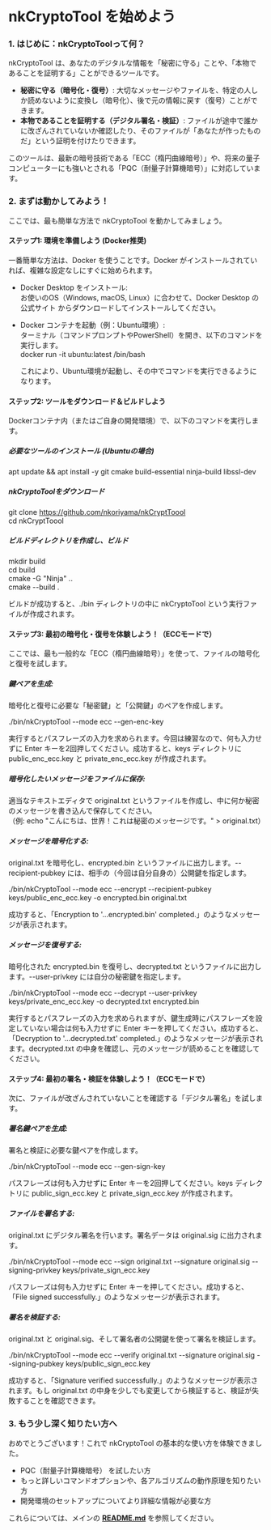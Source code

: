 # **nkCryptoTool を始めよう**

### **1\. はじめに：nkCryptoToolって何？**

nkCryptoTool は、あなたのデジタルな情報を「秘密に守る」ことや、「本物であることを証明する」ことができるツールです。

* **秘密に守る（暗号化・復号）**: 大切なメッセージやファイルを、特定の人しか読めないように変換し（暗号化）、後で元の情報に戻す（復号）ことができます。  
* **本物であることを証明する（デジタル署名・検証）**: ファイルが途中で誰かに改ざんされていないか確認したり、そのファイルが「あなたが作ったものだ」という証明を付けたりできます。

このツールは、最新の暗号技術である「ECC（楕円曲線暗号）」や、将来の量子コンピューターにも強いとされる「PQC（耐量子計算機暗号）」に対応しています。

### **2\. まずは動かしてみよう！**

ここでは、最も簡単な方法で nkCryptoTool を動かしてみましょう。

#### **ステップ1: 環境を準備しよう (Docker推奨)**

一番簡単な方法は、Docker を使うことです。Docker がインストールされていれば、複雑な設定なしにすぐに始められます。

* Docker Desktop をインストール:  
  お使いのOS（Windows, macOS, Linux）に合わせて、Docker Desktop の公式サイト からダウンロードしてインストールしてください。  
* Docker コンテナを起動（例：Ubuntu環境）:  
  ターミナル（コマンドプロンプトやPowerShell）を開き、以下のコマンドを実行します。  
  docker run \-it ubuntu:latest /bin/bash

  これにより、Ubuntu環境が起動し、その中でコマンドを実行できるようになります。

#### **ステップ2: ツールをダウンロード＆ビルドしよう**

Dockerコンテナ内（またはご自身の開発環境）で、以下のコマンドを実行します。

##### **必要なツールのインストール (Ubuntuの場合)**

apt update && apt install \-y git cmake build-essential ninja-build libssl-dev

##### **nkCryptoToolをダウンロード**

git clone https://github.com/nkoriyama/nkCryptToool  
cd nkCryptToool

##### **ビルドディレクトリを作成し、ビルド**

mkdir build  
cd build  
cmake \-G "Ninja" ..  
cmake \--build .

ビルドが成功すると、./bin ディレクトリの中に nkCryptoTool という実行ファイルが作成されます。

#### **ステップ3: 最初の暗号化・復号を体験しよう！（ECCモードで）**

ここでは、最も一般的な「ECC（楕円曲線暗号）」を使って、ファイルの暗号化と復号を試します。

##### **鍵ペアを生成:**

暗号化と復号に必要な「秘密鍵」と「公開鍵」のペアを作成します。

./bin/nkCryptoTool \--mode ecc \--gen-enc-key

実行するとパスフレーズの入力を求められます。今回は練習なので、何も入力せずに Enter キーを2回押してください。成功すると、keys ディレクトリに public\_enc\_ecc.key と private\_enc\_ecc.key が作成されます。

##### **暗号化したいメッセージをファイルに保存:**

適当なテキストエディタで original.txt というファイルを作成し、中に何か秘密のメッセージを書き込んで保存してください。  
（例: echo "こんにちは、世界！これは秘密のメッセージです。" \> original.txt）

##### **メッセージを暗号化する:**

original.txt を暗号化し、encrypted.bin というファイルに出力します。--recipient-pubkey には、相手の（今回は自分自身の）公開鍵を指定します。

./bin/nkCryptoTool \--mode ecc \--encrypt \--recipient-pubkey keys/public\_enc\_ecc.key \-o encrypted.bin original.txt

成功すると、「Encryption to '...encrypted.bin' completed.」のようなメッセージが表示されます。

##### **メッセージを復号する:**

暗号化された encrypted.bin を復号し、decrypted.txt というファイルに出力します。--user-privkey には自分の秘密鍵を指定します。

./bin/nkCryptoTool \--mode ecc \--decrypt \--user-privkey keys/private\_enc\_ecc.key \-o decrypted.txt encrypted.bin

実行するとパスフレーズの入力を求められますが、鍵生成時にパスフレーズを設定していない場合は何も入力せずに Enter キーを押してください。成功すると、「Decryption to '...decrypted.txt' completed.」のようなメッセージが表示されます。decrypted.txt の中身を確認し、元のメッセージが読めることを確認してください。



#### **ステップ4: 最初の署名・検証を体験しよう！（ECCモードで）**

次に、ファイルが改ざんされていないことを確認する「デジタル署名」を試します。

##### **署名鍵ペアを生成:**

署名と検証に必要な鍵ペアを作成します。

./bin/nkCryptoTool \--mode ecc \--gen-sign-key

パスフレーズは何も入力せずに Enter キーを2回押してください。keys ディレクトリに public\_sign\_ecc.key と private\_sign\_ecc.key が作成されます。

##### **ファイルを署名する:**

original.txt にデジタル署名を行います。署名データは original.sig に出力されます。

./bin/nkCryptoTool \--mode ecc \--sign original.txt \--signature original.sig \--signing-privkey keys/private\_sign\_ecc.key

パスフレーズは何も入力せずに Enter キーを押してください。成功すると、「File signed successfully.」のようなメッセージが表示されます。

##### **署名を検証する:**

original.txt と original.sig、そして署名者の公開鍵を使って署名を検証します。

./bin/nkCryptoTool \--mode ecc \--verify original.txt \--signature original.sig \--signing-pubkey keys/public\_sign\_ecc.key

成功すると、「Signature verified successfully.」のようなメッセージが表示されます。もし original.txt の中身を少しでも変更してから検証すると、検証が失敗することを確認できます。

### **3\. もう少し深く知りたい方へ**

おめでとうございます！これで nkCryptoTool の基本的な使い方を体験できました。

* PQC（耐量子計算機暗号） を試したい方  
* もっと詳しいコマンドオプションや、各アルゴリズムの動作原理を知りたい方  
* 開発環境のセットアップについてより詳細な情報が必要な方

これらについては、メインの [**README.md**](http://docs.google.com/README.md) を参照してください。